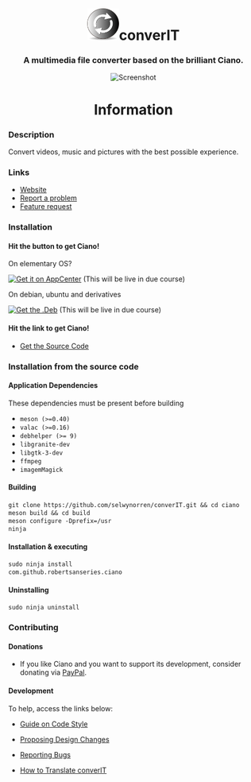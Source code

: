 <div align="center">
    <h1>
        <img width="64" height="64" src="https://github.com/selwynorren/converIT/blob/master/data/images/com.github.selwynorren.converIT.png" alt="Icon">converIT</h1>
  <h3 align="center">A multimedia file converter based on the brilliant Ciano.</h3>
</div>

<p align="center">
    <img src="https://github.com/robertsanseries/ciano/blob/master/data/images/screenshots.png" alt="Screenshot">
</p>

<div class="center">
  <h1 align="center">Information</h1>
</div>


### Description

Convert videos, music and pictures with the best possible experience.

### Links

- [Website](https://selwynorren.github.io/converIT)
- [Report a problem](https://github.com/selwynorren/converIT/issues/new?template=bug_report.md)
- [Feature request](https://github.com/selwynorren/converIT/issues/new?template=feature_request.md)

### Installation

#### Hit the button to get Ciano!

On elementary OS?

[![Get it on AppCenter](https://appcenter.elementary.io/badge.svg)](https://appcenter.elementary.io/com.github.selwynorren.convertIT) (This will be live in due course)

On debian, ubuntu and derivatives

[![Get the .Deb](https://selwynorren.github.io/converIT/img/badge.svg)](https://github.com/robertsanseries/ciano/releases/download/0.1.4/com.github.selwynorren.converIT_0.0.1_amd64.deb) (This will be live in due course)

#### Hit the link to get Ciano!

<!--- [Get the Flatpak](https://flathub.org/repo/appstream/com.github.robertsanseries.ciano.flatpakref)-->

- [Get the Source Code](https://github.com/robertsanseries/converIT/archive/master.zip)

### Installation from the source code

#### Application Dependencies
These dependencies must be present before building
 - `meson (>=0.40)`
 - `valac (>=0.16)`
 - `debhelper (>= 9)`
 - `libgranite-dev`
 - `libgtk-3-dev`
 - `ffmpeg`
 - `imagemMagick`

 #### Building

```
git clone https://github.com/selwynorren/converIT.git && cd ciano
meson build && cd build
meson configure -Dprefix=/usr
ninja
```

#### Installation & executing
```
sudo ninja install
com.github.robertsanseries.ciano
```

#### Uninstalling

```
sudo ninja uninstall
```

### Contributing

#### Donations
 - If you like Ciano and you want to support its development, consider donating via [PayPal](https://www.paypal.com/cgi-bin/webscr?cmd=_s-xclick&hosted_button_id=S698J2TUEMT3C).

#### Development
To help, access the links below:

- [Guide on Code Style](https://github.com/selwynorren/converIT/wiki/Guide-on-code-style)

- [Proposing Design Changes](https://github.com/selwynorren/converIT/wiki/Proposing-Design-Changes)

- [Reporting Bugs](https://github.com/selwynorren/converIT/wiki/Reporting-Bugs)

- [How to Translate converIT](https://github.com/selwynorren/converIT/wiki/Translate)

